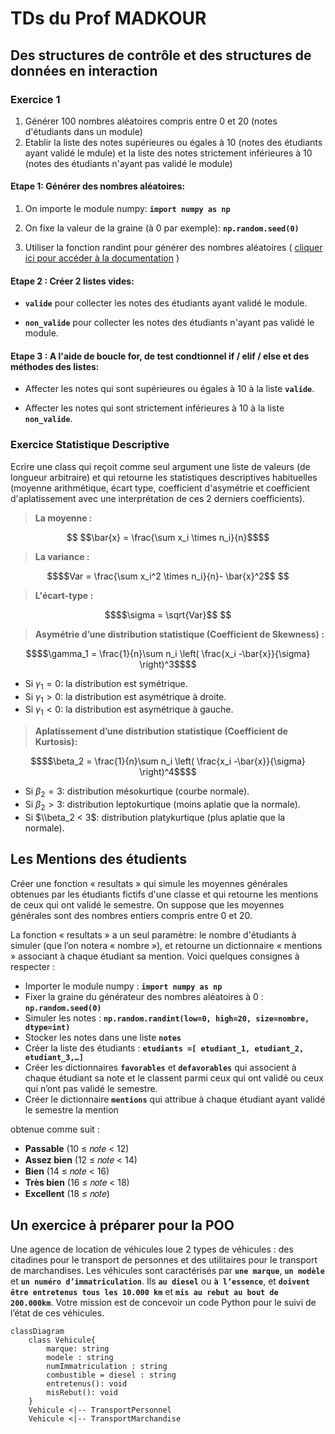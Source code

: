# TDs du Prof MADKOUR

## Des structures de contrôle et des structures de données en interaction

### Exercice 1

1. Générer 100 nombres aléatoires compris entre 0 et 20 (notes d'étudiants dans un module)
2. Etablir la liste des notes supérieures ou égales à 10 (notes des étudiants ayant validé le mdule) et la liste des notes strictement inférieures à 10 (notes des étudiants n'ayant pas validé le module)

#### **Etape 1:** Générer des nombres aléatoires:

1. On importe le module numpy: **`import numpy as np`**

2. On fixe la valeur de la graine (à 0 par exemple): **`np.random.seed(0)`**

3. Utiliser la fonction randint pour générer des nombres aléatoires ( [cliquer ici pour accéder à la documentation](https://numpy.org/doc/stable/reference/random/generated/numpy.random.randint.html#numpy-random-randint/) )

#### **Etape 2 :** Créer 2 listes vides:

+ **`valide`** pour collecter les notes des étudiants ayant validé le module.

+ **`non_valide`** pour collecter les notes des étudiants n'ayant pas validé le module.

#### **Etape 3 :** A l'aide de boucle for, de test condtionnel if / elif / else et des méthodes des listes:

+ Affecter les notes qui sont supérieures ou égales à 10 à la liste **`valide`**.

+ Affecter les notes qui sont strictement inférieures à 10 à la liste **`non_valide`**.

### Exercice Statistique Descriptive

Ecrire une class  qui reçoit comme seul argument une liste de valeurs (de longueur arbitraire) et qui retourne les statistiques descriptives habituelles (moyenne arithmétique, écart type, coefficient d'asymétrie et coefficient d'aplatissement avec une interprétation de ces 2 derniers coefficients).

> **La moyenne :**

```math

$$\bar{x} = \frac{\sum x_i \times n_i}{n}$$
```

> **La variance :**

```math
$$Var = \frac{\sum x_i^2 \times n_i}{n}- \bar{x}^2$$

```

> **L'écart-type :**

```math
$$\sigma = \sqrt{Var}$$

```

> **Asymétrie d’une distribution statistique (Coefficient de Skewness) :**

```math
$$\gamma_1 = \frac{1}{n}\sum n_i \left( \frac{x_i -\bar{x}}{\sigma} \right)^3$$
```

+ Si $\gamma_1 = 0$: la distribution est symétrique.
+ Si $\gamma_1 > 0$: la distribution est asymétrique à droite.
+ Si $\gamma_1 < 0$: la distribution est asymétrique à gauche.

> **Aplatissement d’une distribution statistique (Coefficient de Kurtosis):**

```math
$$\beta_2 = \frac{1}{n}\sum n_i \left( \frac{x_i -\bar{x}}{\sigma} \right)^4$$
```

+ Si $\beta_2 = 3$: distribution mésokurtique (courbe normale).
+ Si $\beta_2> 3$: distribution leptokurtique (moins aplatie que la normale).
+ Si $\\beta_2 < 3$: distribution platykurtique (plus aplatie que la normale).

## Les Mentions des étudients

Créer une fonction « resultats » qui simule les moyennes générales obtenues par les étudiants fictifs d'une
classe et qui retourne les mentions de ceux qui ont validé le semestre. On suppose que les moyennes générales
sont des nombres entiers compris entre 0 et 20.

La fonction « resultats » a un seul paramètre: le nombre d'étudiants à simuler (que l’on notera « nombre »), et retourne un dictionnaire « mentions » associant à chaque étudiant sa mention.
Voici quelques consignes à respecter :

+ Importer le module numpy : **`import numpy as np`**
+ Fixer la graine du générateur des nombres aléatoires à 0 : **`np.random.seed(0)`**
+ Simuler les notes : **`np.random.randint(low=0, high=20, size=nombre, dtype=int)`**
+ Stocker les notes dans une liste **`notes`**
+ Créer la liste des étudiants : **`etudiants =[ etudiant_1, etudiant_2, etudiant_3,…]`**
+ Créer les dictionnaires **`favorables`** et **`defavorables`** qui associent à chaque étudiant sa note et le
classent parmi ceux qui ont validé ou ceux qui n’ont pas validé le semestre.
+ Créer le dictionnaire **`mentions`** qui attribue à chaque étudiant ayant validé le semestre la mention

obtenue comme suit :

+ **Passable** (10 ≤ 𝑛𝑜𝑡𝑒 < 12)
+ **Assez bien** (12 ≤ 𝑛𝑜𝑡𝑒 < 14)
+ **Bien** (14 ≤ 𝑛𝑜𝑡𝑒 < 16)
+ **Très bien** (16 ≤ 𝑛𝑜𝑡𝑒 < 18)
+ **Excellent** (18 ≤ 𝑛𝑜𝑡𝑒)

## Un exercice à préparer pour la POO

Une agence de location de véhicules loue 2 types de véhicules : des citadines pour le transport de personnes et des utilitaires pour le transport de marchandises. Les véhicules sont caractérisés par **`une marque`**, **`un modèle`** et **`un numéro d’immatriculation`**. Ils **`au diesel`** ou **`à l’essence`**, et **`doivent être entretenus tous les 10.000 km`** et **`mis au rebut au bout de 200.000km`**.
Votre mission est de concevoir un code Python pour le suivi de l’état de ces véhicules.

```mermaid
classDiagram
    class Vehicule{
        marque: string
        modele : string
        numImmatriculation : string
        combustible = diesel : string
        entretenus(): void
        misRebut(): void
    }
    Vehicule <|-- TransportPersonnel
    Vehicule <|-- TransportMarchandise
```
